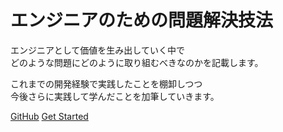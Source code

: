 # エンジニアのための問題解決技法

エンジニアとして価値を生み出していく中で  
どのような問題にどのように取り組むべきなのかを記載します。

これまでの開発経験で実践したことを棚卸しつつ  
今後さらに実践して学んだことを加筆していきます。

[GitHub](https://github.com/docsifyjs/docsify/)
[Get Started](#エンジニアのための問題解決技法)